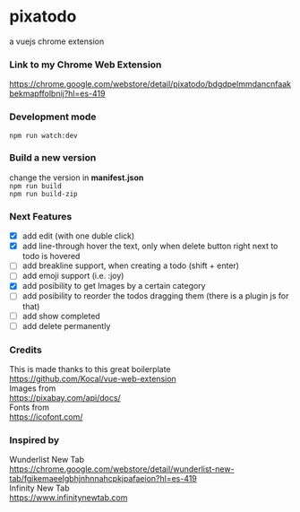 # pixatodo
a vuejs chrome extension

### Link to my Chrome Web Extension
https://chrome.google.com/webstore/detail/pixatodo/bdgdpelmmdancnfaakbekmapffolbnij?hl=es-419   

### Development mode
`npm run watch:dev`
### Build a new version
change the version in **manifest.json**   
`npm run build`   
`npm run build-zip`

### Next Features

- [x] add edit (with one duble click)
- [x] add line-through hover the text, only when delete button right next to todo is hovered
- [ ] add breakline support, when creating a todo (shift + enter) 
- [ ] add emoji support (i.e.  :joy)
- [x] add posibility to get Images by a certain category 
- [ ] add posibility to reorder the todos dragging them (there is a plugin js for that)
- [ ] add show completed
- [ ] add delete permanently

### Credits

This is made thanks to this great boilerplate   
https://github.com/Kocal/vue-web-extension    
Images from    
https://pixabay.com/api/docs/   
Fonts from     
https://icofont.com/    

### Inspired by
Wunderlist New Tab    
https://chrome.google.com/webstore/detail/wunderlist-new-tab/fgikemaeelgbhjnhnnahcpkjpafaeion?hl=es-419   
Infinity New Tab    
https://www.infinitynewtab.com

